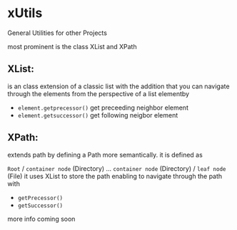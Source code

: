 # xUtils
General Utilities for other Projects

most prominent is the class XList and XPath

## XList:
is an class extension of a classic list with the addition that you can navigate through the elements from the perspective of a list elementby
- `element.getprecessor()` get preceeding neighbor element
- `element.getsuccessor()` get following neigbor element

## XPath:
extends path by defining a Path more semantically.
it is defined as

`Root` / `container node` (Directory) ... `container node` (Directory) / `leaf node` (File)
it uses XList to store the path enabling to navigate through the path with
- `getPrecessor()`
- `getSuccessor()`


more info coming soon

